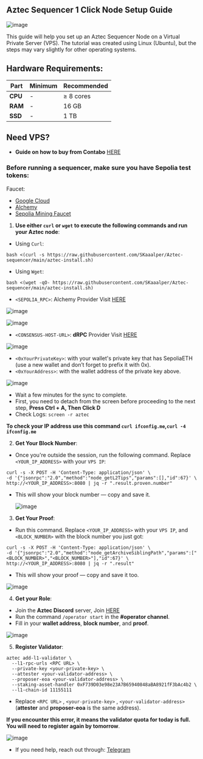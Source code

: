 ## Aztec Sequencer 1 Click Node Setup Guide

![image](https://github.com/user-attachments/assets/a6ceaf27-df35-48bb-82be-f01e43e784e5)

This guide will help you set up an Aztec Sequencer Node on a Virtual Private Server (VPS). The tutorial was created using Linux (Ubuntu), but the steps may vary slightly for other operating systems.

## Hardware Requirements:
| **Part**       | **Minimum**  | **Recommended** |
|----------------|--------------|----------------|
| **CPU**        | -            | ≥ 8 cores      |
| **RAM**        | -            | 16 GB          |
| **SSD**        | -            | 1 TB           |


## Need VPS?
-  **Guide on how to buy from Contabo** [HERE](https://medium.com/@Airdrop_Jheff/guide-on-how-to-buy-a-vps-server-from-contabo-and-set-it-up-on-termius-0928e0e5cb5d)


### Before running a sequencer, make sure you have Sepolia test tokens:

Faucet:
- [Google Cloud](https://cloud.google.com/application/web3/faucet/ethereum/sepolia)
- [Alchemy](https://www.alchemy.com/faucets)
- [Sepolia Mining Faucet](https://sepolia-faucet.pk910.de/)

1. **Use either `curl` or `wget` to execute the following commands and run your Aztec node**:
  - Using `Curl`:
```
bash <(curl -s https://raw.githubusercontent.com/SKaaalper/Aztec-sequencer/main/aztec-install.sh)
```

  - Using `Wget`:
```
bash <(wget -qO- https://raw.githubusercontent.com/SKaaalper/Aztec-sequencer/main/aztec-install.sh)
```
- `<SEPOLIA_RPC>`: Alchemy Provider Visit [HERE](https://dashboard.alchemy.com/)

![image](https://github.com/user-attachments/assets/7ccdc807-8629-4956-815a-faa71a2480fa)

![image](https://github.com/user-attachments/assets/b28114ae-d7ac-4a3c-b92d-1758290097d8)

- `<CONSENSUS-HOST-URL>`: **dRPC** Provider Visit [HERE](https://drpc.org/)

![image](https://github.com/user-attachments/assets/38d7f851-9add-41c7-a7fd-3affb3657e3c)
  
- `<0xYourPrivateKey>`: with your wallet's private key that has SepoliaETH (use a new wallet and don’t forget to prefix it with 0x).
- `<0xYourAddress>`: with the wallet address of the private key above.

![image](https://github.com/user-attachments/assets/d5a38957-b090-4b42-a080-8e820dc81080)

- Wait a few minutes for the sync to complete.
- First, you need to detach from the screen before proceeding to the next step, **Press Ctrl + A, Then Click D**
- Check Logs: `screen -r aztec`
  
**To check your IP address use this command `curl ifconfig.me`,`curl -4 ifconfig.me`**

2. **Get Your Block Number**:
- Once you're outside the session, run the following command. Replace `<YOUR_IP_ADDRESS>` with your `VPS IP`:
```
curl -s -X POST -H 'Content-Type: application/json' \
-d '{"jsonrpc":"2.0","method":"node_getL2Tips","params":[],"id":67}' \
http://<YOUR_IP_ADDRESS>:8080 | jq -r ".result.proven.number"
```
- This will show your block number — copy and save it.

  ![image](https://github.com/user-attachments/assets/1238a0bc-6a9b-4112-ba2a-2e0d104fbc67)

  
3. **Get Your Proof**:
- Run this command. Replace `<YOUR_IP_ADDRESS>` with your `VPS IP`, and `<BLOCK_NUMBER>` with the block number you just got:
```
curl -s -X POST -H 'Content-Type: application/json' \
-d '{"jsonrpc":"2.0","method":"node_getArchiveSiblingPath","params":["<BLOCK_NUMBER>","<BLOCK_NUMBER>"],"id":67}' \
http://<YOUR_IP_ADDRESS>:8080 | jq -r ".result"
```
- This will show your proof — copy and save it too.

![image](https://github.com/user-attachments/assets/28570cc8-4774-4e0e-a9b9-79d82d6eccde)


4. **Get your Role**:
- Join the **Aztec Discord** server, Join [HERE](https://discord.gg/aztec)
- Run the command `/operator start` in the **#operator channel**.
- Fill in your **wallet address**, **block number**, and **proof**.

![image](https://github.com/user-attachments/assets/344ab8f8-cdb1-419a-98d0-50113fd1dc7a)

5. **Register Validator**:
```
aztec add-l1-validator \
  --l1-rpc-urls <RPC URL> \
  --private-key <your-private-key> \
  --attester <your-validator-address> \
  --proposer-eoa <your-validator-address> \
  --staking-asset-handler 0xF739D03e98e23A7B65940848aBA8921fF3bAc4b2 \
  --l1-chain-id 11155111
```
- Replace `<RPC URL>` , `<your-private-key>` , `<your-validator-address>` (**attester** and **proposer-eoa** is the same address).

**If you encounter this error, it means the validator quota for today is full. You will need to register again by tomorrow**.

![image](https://github.com/user-attachments/assets/b27a887e-bb8e-4d19-8716-352bac2be194)

- If you need help, reach out through: [Telegram](https://t.me/KatayanAirdropGnC)
